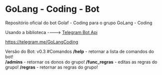 # GoLang - Coding - Bot
Repositório oficial do bot Golaf - Coding para o grupo GoLang - Coding<p>
Usando a biblioteca ----> <a href="https://github.com/go-telegram-bot-api/telegram-bot-api">Telegram Bot Api</a><p>
https://telegram.me/GoLangCoding<p>
Versão do Bot: v0.3 
#Comandos
<b>/help</b> - retornar a lista de comandos do bot!<br>
<b>/admins</b> - retornar os donos do grupo!
<b>/func_regras</b> - editas as regras do grupo!
<b>/regras</b> - retornar as regras do grupo!

